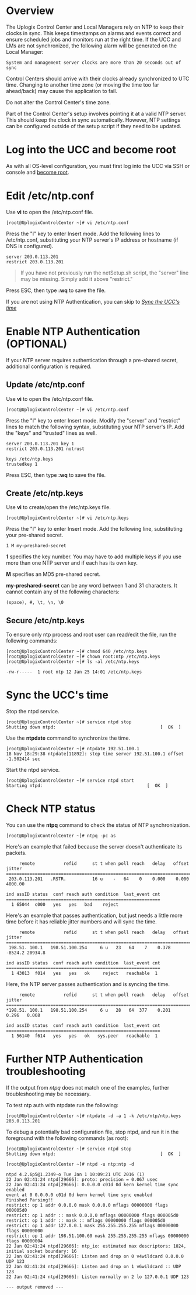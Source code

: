 <!-- 5.4 -->
# Overview 

The Uplogix Control Center and Local Managers rely on NTP to keep their clocks in sync. This keeps timestamps on alarms and events correct and ensure scheduled jobs and monitors run at the right time. If the UCC and LMs are not synchronized, the following alarm will be generated on the Local Manager:

```
System and management server clocks are more than 20 seconds out of sync
```

Control Centers should arrive with their clocks already synchronized to UTC time. Changing to another time zone (or moving the time too far ahead/back) may cause the application to fail.

<div class='danger' />Do not alter the Control Center's time zone.</div>

Part of the Control Center's setup involves pointing it at a valid NTP server. This should keep the clock in sync automatically. However, NTP settings can be configured outside of the setup script if they need to be updated.

# Log into the UCC and become root

As with all OS-level configuration, you must first log into the UCC via SSH or console and [become root](http://uplogix.com/docs/control-center-user-guide/managing-the-control-center/becoming-root).

# Edit /etc/ntp.conf

Use **vi** to open the /etc/ntp.conf file.

```
[root@UplogixControlCenter ~]# vi /etc/ntp.conf
```

Press the "I" key to enter Insert mode. Add the following lines to /etc/ntp.conf, substituting your NTP server's IP address or hostname (if DNS is configured).

```
server 203.0.113.201
restrict 203.0.113.201
```

> If you have not previously run the netSetup.sh script, the "server" line may be missing. Simply add it above "restrict."

Press ESC, then type **:wq** to save the file.

If you are not using NTP Authentication, you can skip to [*Sync the UCC's time*](#sync-the-ucc)

# Enable NTP Authentication (OPTIONAL)

If your NTP server requires authentication through a pre-shared secret, additional configuration is required.

## Update /etc/ntp.conf

Use **vi** to open the /etc/ntp.conf file.

```
[root@UplogixControlCenter ~]# vi /etc/ntp.conf
```

Press the "I" key to enter Insert mode. Modify the "server" and "restrict" lines to match the following syntax, substituting your NTP server's IP. Add the "keys" and "trusted" lines as well.

```
server 203.0.113.201 key 1
restrict 203.0.113.201 notrust

keys /etc/ntp.keys
trustedkey 1
```
Press ESC, then type **:wq** to save the file.

## Create /etc/ntp.keys

Use **vi** to create/open the /etc/ntp.keys file.

```
[root@UplogixControlCenter ~]# vi /etc/ntp.keys
```

Press the "I" key to enter Insert mode. Add the following line, substituting your pre-shared secret.

```
1 M my-preshared-secret
```

**1** specifies the key number. You may have to add multiple keys if you use more than one NTP server and if each has its own key.

**M** specifies an MD5 pre-shared secret.

**my-preshared-secret** can be any word between 1 and 31 characters. It cannot contain any of the following characters:

```
(space), #, \t, \n, \0
```

## Secure /etc/ntp.keys

To ensure only ntp process and root user can read/edit the file, run the following commands:

```
[root@UplogixControlCenter ~]# chmod 640 /etc/ntp.keys 
[root@UplogixControlCenter ~]# chown root:ntp /etc/ntp.keys 
[root@UplogixControlCenter ~]# ls -al /etc/ntp.keys 

-rw-r-----  1 root ntp 12 Jan 25 14:01 /etc/ntp.keys
```

# Sync the UCC's time

Stop the ntpd service.

```
[root@UplogixControlCenter ~]# service ntpd stop
Shutting down ntpd:                                        [  OK  ]
```

Use the **ntpdate** command to synchronize the time.

```
[root@UplogixControlCenter ~]# ntpdate 192.51.100.1
18 Nov 18:29:38 ntpdate[11892]: step time server 192.51.100.1 offset -1.502414 sec
```


Start the ntpd service.

```
[root@UplogixControlCenter ~]# service ntpd start
Starting ntpd:                                        [  OK  ]
```

# Check NTP status

You can use the **ntpq** command to check the status of NTP synchronization.

```
[root@UplogixControlCenter ~]# ntpq -pc as
```
 
Here's an example that failed because the server doesn't authenticate its packets.

``` 
     remote           refid      st t when poll reach   delay   offset  jitter
==============================================================================
 203.0.113.201   .RSTR.          16 u    -   64    0    0.000    0.000 4000.00

ind assID status  conf reach auth condition  last_event cnt
===========================================================
  1 65044  c000   yes   yes   bad    reject
```
 
Here's an example that passes authentication, but just needs a little more
time before it has reliable jitter numbers and will sync the time.

``` 
     remote           refid      st t when poll reach   delay   offset  jitter
==============================================================================
 198.51. 100.1   198.51.100.254     6 u   23   64    7    0.378  -8524.2 20934.8

ind assID status  conf reach auth condition  last_event cnt
===========================================================
  1 43013  f014   yes   yes   ok     reject   reachable  1
```

Here, the NTP server passes authentication and is syncing the time.

```
     remote           refid      st t when poll reach   delay   offset  jitter
==============================================================================
*198.51. 100.1   198.51.100.254     6 u   28   64  377    0.201    0.296   0.068

ind assID status  conf reach auth condition  last_event cnt
===========================================================
  1 56140  f614   yes   yes   ok   sys.peer   reachable  1
```

# Further NTP Authentication troubleshooting

If the output from *ntpq* does not match one of the examples, further troubleshooting may be necessary.

To test ntp auth with ntpdate run the following:

```
[root@UplogixControlCenter ~]# ntpdate -d -a 1 -k /etc/ntp/ntp.keys 203.0.113.201
```
 
To debug a potentially bad configuration file, stop ntpd, and run it in the foreground with the following commands (as root):
 
```
[root@UplogixControlCenter ~]# service ntpd stop
Shutting down ntpd:                                        [  OK  ]

[root@UplogixControlCenter ~]# ntpd -u ntp:ntp -d

ntpd 4.2.6p5@1.2349-o Tue Jan 1 10:09:21 UTC 2016 (1)
22 Jan 02:41:24 ntpd[29666]: proto: precision = 0.067 usec
22 Jan 02:41:24 ntpd[29666]: 0.0.0.0 c01d 0d kern kernel time sync enabled
event at 0 0.0.0.0 c01d 0d kern kernel time sync enabled
Finished Parsing!!
restrict: op 1 addr 0.0.0.0 mask 0.0.0.0 mflags 00000000 flags 000005d0
restrict: op 1 addr :: mask 0.0.0.0 mflags 00000000 flags 000005d0
restrict: op 1 addr :: mask :: mflags 00000000 flags 000005d0
restrict: op 1 addr 127.0.0.1 mask 255.255.255.255 mflags 00000000 flags 00000000
restrict: op 1 addr 198.51.100.60 mask 255.255.255.255 mflags 00000000 flags 00000004
22 Jan 02:41:24 ntpd[29666]: ntp_io: estimated max descriptors: 1024, initial socket boundary: 16
22 Jan 02:41:24 ntpd[29666]: Listen and drop on 0 v4wildcard 0.0.0.0 UDP 123
22 Jan 02:41:24 ntpd[29666]: Listen and drop on 1 v6wildcard :: UDP 123
22 Jan 02:41:24 ntpd[29666]: Listen normally on 2 lo 127.0.0.1 UDP 123

--- output removed ---
```